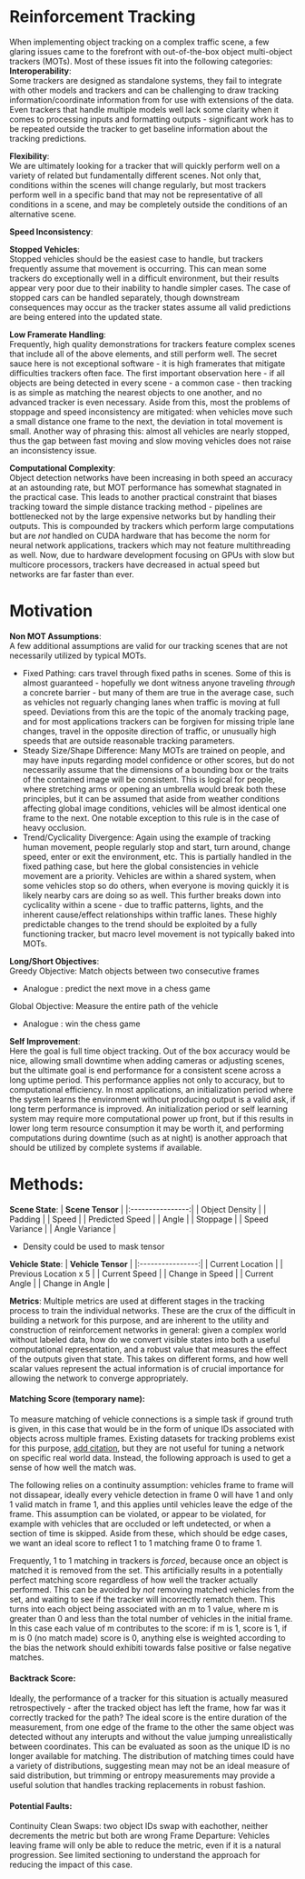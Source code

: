 # Reinforcement Tracking

When implementing object tracking on a complex traffic scene, a few glaring issues came to the forefront with out-of-the-box object multi-object trackers (MOTs).
Most of these issues fit into the following categories:
**Interoperability**:  
Some trackers are designed as standalone systems, they fail to integrate with other models and trackers and can be challenging to draw tracking information/coordinate
information from for use with extensions of the data. Even trackers that handle multiple models well lack some clarity when it comes to processing inputs and formatting 
outputs - significant work has to be repeated outside the tracker to get baseline information about the tracking predictions.

**Flexibility**:  
We are ultimately looking for a tracker that will quickly perform well on a variety of related but fundamentally different scenes. Not only that, conditions within
the scenes will change regularly, but most trackers perform well in a specific band that may not be representative of all conditions in a scene, and may be completely
outside the conditions of an alternative scene.

**Speed Inconsistency**:  


**Stopped Vehicles**:  
Stopped vehicles should be the easiest case to handle, but trackers frequently assume that movement is occurring. This can mean some trackers do exceptionally well
in a difficult environment, but their results appear very poor due to their inability to handle simpler cases. The case of stopped cars can be handled separately, 
though downstream consequences may occur as the tracker states assume all valid predictions are being entered into the updated state.

**Low Framerate Handling**:  
Frequently, high quality demonstrations for trackers feature complex scenes that include all of the above elements, and still perform well. The secret sauce here is
not exceptional software - it is high framerates that mitigate difficulties trackers often face. The first important observation here - if all objects are being detected
in every scene - a common case - then tracking is as simple as matching the nearest objects to one another, and no advanced tracker is even necessary. Aside from this, most
the problems of stoppage and speed inconsistency are mitigated: when vehicles move such a small distance one frame to the next, the deviation in total movement is small.
Another way of phrasing this: almost all vehicles are nearly stopped, thus the gap between fast moving and slow moving vehicles does not raise an inconsistency issue. 

**Computational Complexity**:  
Object detection networks have been increasing in both speed an accuracy at an astounding rate, but MOT performance has somewhat stagnated in the practical case. This
leads to another practical constraint that biases tracking toward the simple distance tracking method - pipelines are bottlenecked not by the large expensive networks
but by handling their outputs. This is compounded by trackers which perform large computations but are _not_ handled on CUDA hardware that has become the norm for
neural network applications, trackers which may not feature multithreading as well. Now, due to hardware development focusing on GPUs with slow but multicore processors,
trackers have decreased in actual speed but networks are far faster than ever.


# Motivation

**Non MOT Assumptions**:  
A few additional assumptions are valid for our tracking scenes that are not necessarily utilized by typical MOTs.
- Fixed Pathing: cars travel through fixed paths in scenes. Some of this is almost guaranteed - hopefully we dont witness anyone traveling _through_ a concrete barrier - but many of them are true in the average case, such as vehicles not reguarly changing lanes when traffic is moving at full speed. Deviations from this are the topic of the anomaly tracking page, and for most applications trackers can be forgiven for missing triple lane changes, travel in the opposite direction of traffic, or unusually high speeds that are outside reasonable tracking parameters.
- Steady Size/Shape Difference: Many MOTs are trained on people, and may have inputs regarding model confidence or other scores, but do not necessarily assume that the dimensions of a bounding box or the traits of the contained image will be consistent. This is logical for people, where stretching arms or opening an umbrella
would break both these principles, but it can be assumed that aside from weather conditions affecting global image conditions, vehicles will be almost identical one frame to the next. One notable exception to this rule is in the case of heavy occlusion.
- Trend/Cyclicality Divergence: Again using the example of tracking human movement, people regularly stop and start, turn around, change speed, enter or exit the environment, etc. This is partially handled in the fixed pathing case, but here the global consistencies in vehicle movement are a priority. Vehicles are within a shared system, when some vehicles stop so do others, when everyone is moving quickly it is likely nearby cars are doing so as well. This further breaks down into cyclicality within a scene - due to traffic patterns, lights, and the inherent cause/effect relationships within traffic lanes. These highly predictable changes to the trend should be exploited by a fully functioning tracker, but macro level movement is not typically baked into MOTs.

**Long/Short Objectives**:  
Greedy Objective: Match objects between two consecutive frames
- Analogue : predict the next move in a chess game

Global Objective: Measure the entire path of the vehicle
- Analogue : win the chess game

**Self Improvement**:  
Here the goal is full time object tracking. Out of the box accuracy would be nice, allowing small downtime when adding cameras or adjusting scenes, but the ultimate goal is end performance for a consistent scene across a long uptime period. This performance applies not only to accuracy, but to computational efficiency. In most applications, an initialization period where the system learns the environment without producing output is a valid ask, if long term performance is improved. An initialization period or self learning system may require more computational power up front, but if this results in lower long term resource consumption it may be worth it, and performing computations during downtime (such as at night) is another approach that should be utilized by complete systems if available.

# Methods:  
**Scene State**:
| **Scene Tensor** |
|:----------------:|
| Object Density |
| Padding |
| Speed |
| Predicted Speed |
| Angle |
| Stoppage |
| Speed Variance |
| Angle Variance |

- Density could be used to mask tensor

**Vehicle State**:
| **Vehicle Tensor** |
|:----------------:|
| Current Location |
| Previous Location x 5 |
| Current Speed |
| Change in Speed |
| Current Angle |
| Change in Angle |

**Metrics**:
Multiple metrics are used at different stages in the tracking process to train the individual networks. These are the crux of the difficult in building a network for this purpose, and are inherent to the utility and construction of reinforcement networks in general: given a complex world without labeled data, how do we convert visible states into both a useful computational representation, and a robust value that measures the effect of the outputs given that state. This takes on different forms, and how well scalar values represent the actual information is of crucial importance for allowing the network to converge appropriately.

#### Matching Score (temporary name):
To measure matching of vehicle connections is a simple task if ground truth is given, in this case that would be in the form of unique IDs associated with objects across multiple frames. Existing datasets for tracking problems exist for this purpose, [add citation](), but they are not useful for tuning a network on specific real world data. Instead, the following approach is used to get a sense of how well the match was.

The following relies on a continuity assumption: vehicles frame to frame will not dissapear, ideally every vehicle detection in frame 0 will have 1 and only 1 valid match in frame 1, and this applies until vehicles leave the edge of the frame. This assumption can be violated, or appear to be violated, for example with vehicles that are occluded or left undetected, or when a section of time is skipped. Aside from these, which should be edge cases, we want an ideal score to reflect 1 to 1 matching frame 0 to frame 1.

Frequently, 1 to 1 matching in trackers is _forced_, because once an object is matched it is removed from the set. This artificially results in a potentially perfect matching score regardless of how well the tracker actually performed. This can be avoided by _not_ removing matched vehicles from the set, and waiting to see if the tracker will incorrectly rematch them. This turns into each object being associated with an m to 1 value, where m is greater than 0 and less than the total number of vehicles in the initial frame. In this case each value of m contributes to the score: if m is 1, score is 1, if m is 0 (no match made) score is 0, anything else is weighted according to the bias the network should exhibiti towards false positive or false negative matches.

#### Backtrack Score:
Ideally, the performance of a tracker for this situation is actually measured retrospectively - after the tracked object has left the frame, how far was it correctly tracked for the path? The ideal score is the entire duration of the measurement, from one edge of the frame to the other the same object was detected without any interupts and without the value jumping unrealistically between coordinates. This can be evaluated as soon as the unique ID is no longer available for matching. The distribution of matching times could have a variety of distributions, suggesting mean may not be an ideal measure of said distribution, but trimming or entropy measurements may provide a useful solution that handles tracking replacements in robust fashion.


#### Potential Faults:
Continuity
Clean Swaps: two object IDs swap with eachother, neither decrements the metric but both are wrong
Frame Departure: Vehicles leaving frame will only be able to reduce the metric, even if it is a natural progression. See limited sectioning to understand the approach for reducing the impact of this case.
